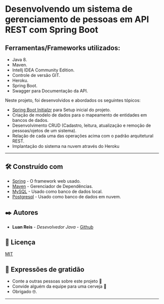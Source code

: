 
# Desenvolvendo um sistema de gerenciamento de pessoas em API REST com Spring Boot


Ferramentas/Frameworks utilizados:
-------------------------
* Java 8.
* Maven.
* Intellj IDEA Community Edition.
* Controle de versão GIT.
* Heroku.
* Spring Boot.
* Swagger para Documentação da API.

Neste projeto, foi desenvolvidos e abordados os seguintes tópicos: 

* [Spring Boot Initialzr](https://start.spring.io/) para Setup inicial do projeto.
* Criação de modelo de dados para o mapeamento de entidades em bancos de dados.
* Desenvolvimento CRUD (Cadastro, leitura, atualização e remoção de pessoas/ojetos de um sistema).
* Relação de cada uma das operações acima com o padrão arquitetural REST.
* Implantação do sistema na nuvem através do Heroku
-------------------------


## 🛠️ Construído com

* [Spring](https://spring.io/) - O framework web usado.
* [Maven](https://maven.apache.org/) - Gerenciador de Dependências.
* [MySQL](https://www.mysql.com/) - Usado como banco de dados local.
* [Postgresql](https://www.postgresql.org/) - Usado como banco de dados em nuvem.



## ✒️ Autores


* **Luan Reis** - *Desevolvedor Java* - [Github](https://github.com/luanreis164)



## 📄 Licença

[MIT](https://choosealicense.com/licenses/mit/)


## 🎁 Expressões de gratidão

* Conte a outras pessoas sobre este projeto 📢
* Convide alguém da equipe para uma cerveja 🍺 
* Obrigado 🤓.


---

